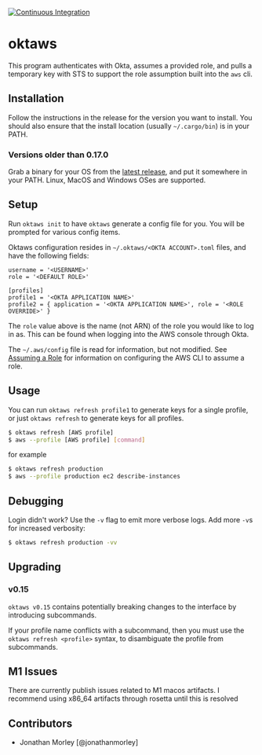 [![Continuous Integration](https://github.com/jonathanmorley/oktaws/actions/workflows/ci.yml/badge.svg)](https://github.com/jonathanmorley/oktaws/actions/workflows/ci.yml)

# oktaws

This program authenticates with Okta, assumes a provided role, and pulls a temporary key with STS to support the role assumption built into the `aws` cli.

## Installation

Follow the instructions in the release for the version you want to install.
You should also ensure that the install location (usually `~/.cargo/bin`) is in your PATH.

### Versions older than 0.17.0

Grab a binary for your OS from the [latest release](https://github.com/jonathanmorley/oktaws/releases/latest), and put it somewhere in your PATH. Linux, MacOS and Windows OSes are supported.

## Setup

Run `oktaws init` to have `oktaws` generate a config file for you.
You will be prompted for various config items.

Oktaws configuration resides in `~/.oktaws/<OKTA ACCOUNT>.toml` files, and have the following fields:

```
username = '<USERNAME>'
role = '<DEFAULT ROLE>'

[profiles]
profile1 = '<OKTA APPLICATION NAME>'
profile2 = { application = '<OKTA APPLICATION NAME>', role = '<ROLE OVERRIDE>' }
```

The `role` value above is the name (not ARN) of the role you would like to log in as. This can be found when logging into the AWS console through Okta.

The `~/.aws/config` file is read for information, but not modified.
See [Assuming a Role](https://docs.aws.amazon.com/cli/latest/userguide/cli-roles.html) for information on configuring the AWS CLI to assume a role.

## Usage

You can run `oktaws refresh profile1` to generate keys for a single profile, or just `oktaws refresh` to generate keys for all profiles.

```sh
$ oktaws refresh [AWS profile]
$ aws --profile [AWS profile] [command]
```

for example

```sh
$ oktaws refresh production
$ aws --profile production ec2 describe-instances
```

## Debugging

Login didn't work? Use the `-v` flag to emit more verbose logs. Add more `-v`s for increased verbosity:

```sh
$ oktaws refresh production -vv
```

## Upgrading

### v0.15

`oktaws v0.15` contains potentially breaking changes to the interface by introducing subcommands.

If your profile name conflicts with a subcommand, then you must use the `oktaws refresh <profile>` syntax,
to disambiguate the profile from subcommands.

## M1 Issues

There are currently publish issues related to M1 macos artifacts. I recommend using x86_64 artifacts through rosetta until this is resolved

## Contributors

- Jonathan Morley [@jonathanmorley]
